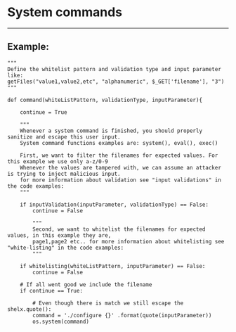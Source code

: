 # System commands
-------

## Example:


	"""
	Define the whitelist pattern and validation type and input parameter like:
	getFiles("value1,value2,etc", "alphanumeric", $_GET['filename'], "3")
	"""

	def command(whiteListPattern, validationType, inputParameter){

		continue = True

		"""
		Whenever a system command is finished, you should properly sanitize and escape this user input.
		System command functions examples are: system(), eval(), exec()

		First, we want to filter the filenames for expected values. For this example we use only a-z/0-9
		Whenever the values are tampered with, we can assume an attacker is trying to inject malicious input.
		for more information about validation see "input validations" in the code examples:
		"""

		if inputValidation(inputParameter, validationType) == False:
			continue = False

			"""
			Second, we want to whitelist the filenames for expected values, in this example they are,
			page1,page2 etc.. for more information about whitelisting see "white-listing" in the code examples:
			"""

		if whitelisting(whiteListPattern, inputParameter) == False:
			continue = False

		# If all went good we include the filename
		if continue == True:

			# Even though there is match we still escape the shelx.quote():
			command = './configure {}' .format(quote(inputParameter))
			os.system(command)
